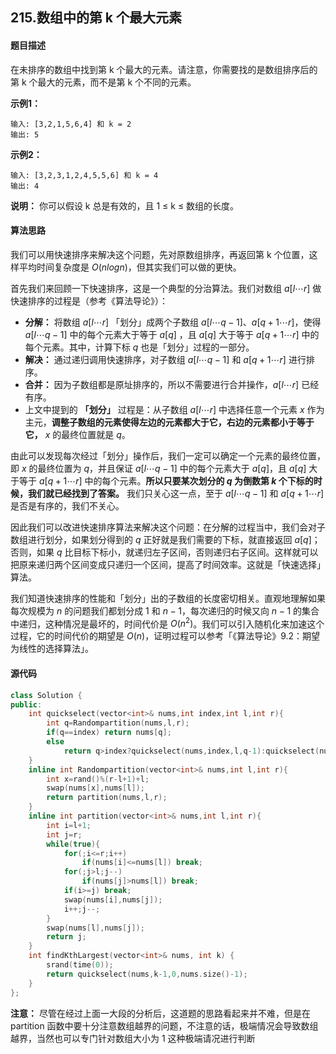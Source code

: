 ## 215.数组中的第 k 个最大元素
#### 题目描述
在未排序的数组中找到第 k 个最大的元素。请注意，你需要找的是数组排序后的第 k 个最大的元素，而不是第 k 个不同的元素。  

**示例1：**
```
输入: [3,2,1,5,6,4] 和 k = 2
输出: 5
```
**示例2：**
```
输入: [3,2,3,1,2,4,5,5,6] 和 k = 4
输出: 4
```
**说明：**
你可以假设 k 总是有效的，且 1 ≤ k ≤ 数组的长度。
#### 算法思路
我们可以用快速排序来解决这个问题，先对原数组排序，再返回第 k 个位置，这样平均时间复杂度是 $O(nlogn)$，但其实我们可以做的更快。

首先我们来回顾一下快速排序，这是一个典型的分治算法。我们对数组 $a[l⋯r]$ 做快速排序的过程是（参考《算法导论》）：

- **分解：** 将数组 $a[l⋯r]$ 「划分」成两个子数组 $a[l⋯q−1]$、$a[q+1⋯r]$，使得 $a[l⋯q−1]$ 中的每个元素大于等于 $a[q]$ ，且 $a[q]$ 大于等于 $a[q+1⋯r]$ 中的每个元素。其中，计算下标 $q$ 也是「划分」过程的一部分。
- **解决：** 通过递归调用快速排序，对子数组 $a[l⋯q−1]$ 和 $a[q+1⋯r]$ 进行排序。
- **合并：** 因为子数组都是原址排序的，所以不需要进行合并操作，$a[l⋯r]$ 已经有序。
- 上文中提到的 **「划分」** 过程是：从子数组 $a[l⋯r]$ 中选择任意一个元素 $x$ 作为主元，**调整子数组的元素使得左边的元素都大于它，右边的元素都小于等于它，** $x$ 的最终位置就是 $q$。

由此可以发现每次经过「划分」操作后，我们一定可以确定一个元素的最终位置，即 $x$ 的最终位置为 $q$，并且保证 $a[l⋯q−1]$ 中的每个元素大于 $a[q]$，且 $a[q]$ 大于等于 $a[q+1⋯r]$ 中的每个元素。**所以只要某次划分的 $q$ 为倒数第 $k$ 个下标的时候，我们就已经找到了答案。** 我们只关心这一点，至于 $a[l⋯q−1]$ 和 $a[q+1⋯r]$ 是否是有序的，我们不关心。

因此我们可以改进快速排序算法来解决这个问题：在分解的过程当中，我们会对子数组进行划分，如果划分得到的 $q$ 正好就是我们需要的下标，就直接返回 $a[q]$；否则，如果 $q$ 比目标下标小，就递归左子区间，否则递归右子区间。这样就可以把原来递归两个区间变成只递归一个区间，提高了时间效率。这就是「快速选择」算法。

我们知道快速排序的性能和「划分」出的子数组的长度密切相关。直观地理解如果每次规模为 $n$ 的问题我们都划分成 $1$ 和 $n−1$，每次递归的时候又向 $n−1$ 的集合中递归，这种情况是最坏的，时间代价是 $O(n^2)$。我们可以引入随机化来加速这个过程，它的时间代价的期望是 $O(n)$，证明过程可以参考「《算法导论》9.2：期望为线性的选择算法」。

#### 源代码
```cpp
class Solution {
public:
    int quickselect(vector<int>& nums,int index,int l,int r){
        int q=Randompartition(nums,l,r);
        if(q==index) return nums[q];
        else
            return q>index?quickselect(nums,index,l,q-1):quickselect(nums,index,q+1,r);
    }
    inline int Randompartition(vector<int>& nums,int l,int r){
        int x=rand()%(r-l+1)+l;
        swap(nums[x],nums[l]);
        return partition(nums,l,r);
    }
    inline int partition(vector<int>& nums,int l,int r){
        int i=l+1;
        int j=r;
        while(true){
            for(;i<=r;i++)
                if(nums[i]<=nums[l]) break;
            for(;j>l;j--)
                if(nums[j]>nums[l]) break;
            if(i>=j) break;
            swap(nums[i],nums[j]);
            i++;j--;
        }
        swap(nums[l],nums[j]);
        return j;
    }
    int findKthLargest(vector<int>& nums, int k) {
        srand(time(0));
        return quickselect(nums,k-1,0,nums.size()-1);
    }
};
```
**注意：**
尽管在经过上面一大段的分析后，这道题的思路看起来并不难，但是在 partition 函数中要十分注意数组越界的问题，不注意的话，极端情况会导致数组越界，当然也可以专门针对数组大小为 1 这种极端请况进行判断